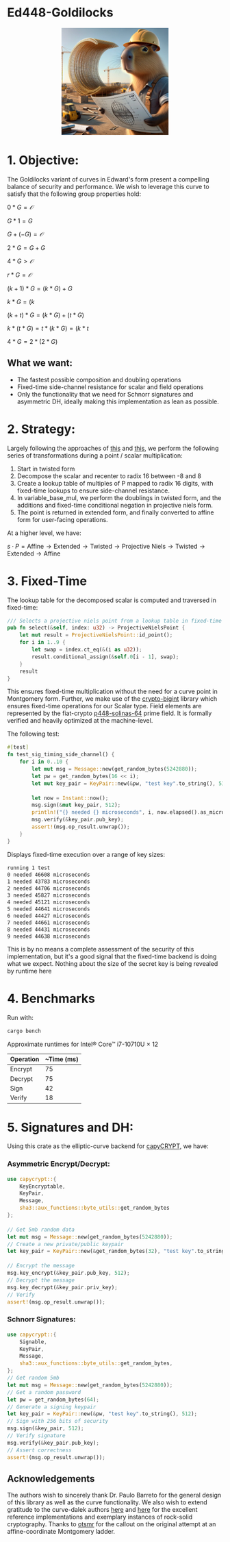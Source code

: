 # Ed448-Goldilocks


<p align="center">
  <img src="./img.webp" width="250" height="250">
</p>

# 1. Objective:

The Goldilocks variant of curves in Edward's form present a compelling balance of security and performance. We wish to leverage this curve to satisfy that the following group properties hold:


$0 * G = 𝒪$

$G * 1 = G$

$G + (-G) = 𝒪$

$2 * G = G + G$

$4 * G > 𝒪$

$r * G = 𝒪$

$(k + 1) * G =  (k * G) + G$

$k*G = (k % r) * G$

$(k + t) * G = (k * G) + (t * G)$

$k * (t * G) = t * (k * G) = (k * t % r) * G$

$4 * G = 2 * (2 * G)$


## What we want:
  - The fastest possible composition and doubling operations
  - Fixed-time side-channel resistance for scalar and field operations
  - Only the functionality that we need for Schnorr signatures and asymmetric DH, ideally making this implementation as lean as possible.

# 2. Strategy:

Largely following the approaches of [this](https://github.com/crate-crypto/Ed448-Goldilocks) and [this](https://docs.rs/curve25519-dalek/4.1.1/curve25519_dalek/), we perform the following series of transformations during a point / scalar multiplication:

1. Start in twisted form
2. Decompose the scalar and recenter to radix 16 between -8 and 8
3. Create a lookup table of multiples of P mapped to radix 16 digits, with fixed-time lookups to ensure side-channel resistance.
4. In variable_base_mul, we perform the doublings in twisted form, and the additions and fixed-time conditional negation in projective niels form.
5. The point is returned in extended form, and finally converted to affine form for user-facing operations.

At a higher level, we have:

$s \cdot P = \text{Affine} \rightarrow \text{Extended} \rightarrow \text{Twisted} \rightarrow \text{Projective Niels} \rightarrow \text{Twisted} \rightarrow \text{Extended} \rightarrow \text{Affine}$

# 3. Fixed-Time

The lookup table for the decomposed scalar is computed and traversed in fixed-time:

```rust
/// Selects a projective niels point from a lookup table in fixed-time
pub fn select(&self, index: u32) -> ProjectiveNielsPoint {
    let mut result = ProjectiveNielsPoint::id_point();
    for i in 1..9 {
        let swap = index.ct_eq(&(i as u32));
        result.conditional_assign(&self.0[i - 1], swap);
    }
    result
}
```
This ensures fixed-time multiplication without the need for a curve point in Montgomery form. Further, we make use of the [crypto-bigint](https://github.com/RustCrypto/crypto-bigint) library which ensures fixed-time operations for our Scalar type. Field elements are represented by the fiat-crypto [p448-solinas-64](https://github.com/mit-plv/fiat-crypto/blob/master/fiat-rust/src/p448_solinas_64.rs) prime field. It is formally verified and heavily optimized at the machine-level.

The following test:

```rust
#[test]
fn test_sig_timing_side_channel() {
    for i in 0..10 {
        let mut msg = Message::new(get_random_bytes(5242880));
        let pw = get_random_bytes(16 << i);
        let mut key_pair = KeyPair::new(&pw, "test key".to_string(), 512);

        let now = Instant::now();
        msg.sign(&mut key_pair, 512);
        println!("{} needed {} microseconds", i, now.elapsed().as_micros());
        msg.verify(&key_pair.pub_key);
        assert!(msg.op_result.unwrap());
    }
}
```

Displays fixed-time execution over a range of key sizes:
```
running 1 test
0 needed 46608 microseconds
1 needed 43783 microseconds
2 needed 44706 microseconds
3 needed 45827 microseconds
4 needed 45121 microseconds
5 needed 44641 microseconds
6 needed 44427 microseconds
7 needed 44661 microseconds
8 needed 44431 microseconds
9 needed 44638 microseconds
```

This is by no means a complete assessment of the security of this implementation, but it's a good signal that the fixed-time backend is doing what we expect. Nothing about the size of the secret key is being revealed by runtime here

# 4. Benchmarks

Run with:
```bash
cargo bench
```

Approximate runtimes for Intel® Core™ i7-10710U × 12

| Operation   | ~Time (ms)  |
|------------|------------|
| Encrypt| 75 |
| Decrypt| 75 |
| Sign| 42 |
| Verify| 18 |

# 5. Signatures and DH:

Using this crate as the elliptic-curve backend for [capyCRYPT](https://github.com/drcapybara/capyCRYPT), we have:

### Asymmetric Encrypt/Decrypt:
```rust
use capycrypt::{
    KeyEncryptable,
    KeyPair,
    Message,
    sha3::aux_functions::byte_utils::get_random_bytes
};

// Get 5mb random data
let mut msg = Message::new(get_random_bytes(5242880));
// Create a new private/public keypair
let key_pair = KeyPair::new(&get_random_bytes(32), "test key".to_string(), 512);

// Encrypt the message
msg.key_encrypt(&key_pair.pub_key, 512);
// Decrypt the message
msg.key_decrypt(&key_pair.priv_key);
// Verify
assert!(msg.op_result.unwrap());
```

### Schnorr Signatures:
```rust
use capycrypt::{
    Signable,
    KeyPair,
    Message,
    sha3::aux_functions::byte_utils::get_random_bytes,
};
// Get random 5mb
let mut msg = Message::new(get_random_bytes(5242880));
// Get a random password
let pw = get_random_bytes(64);
// Generate a signing keypair
let key_pair = KeyPair::new(&pw, "test key".to_string(), 512);
// Sign with 256 bits of security
msg.sign(&key_pair, 512);
// Verify signature
msg.verify(&key_pair.pub_key);
// Assert correctness
assert!(msg.op_result.unwrap());
```

## Acknowledgements

The authors wish to sincerely thank Dr. Paulo Barreto for the general design of this library as well as the curve functionality. We also wish to extend gratitude to the curve-dalek authors [here](https://github.com/crate-crypto/Ed448-Goldilocks) and [here](https://docs.rs/curve25519-dalek/4.1.1/curve25519_dalek/) for the excellent reference implementations and exemplary instances of rock-solid cryptography. Thanks to [otsmr](https://github.com/otsmr) for the callout on the original attempt at an affine-coordinate Montgomery ladder.
